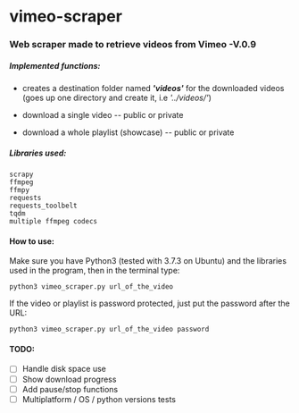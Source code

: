 # vimeo-scraper
### Web scraper made to retrieve videos from Vimeo -V.0.9

##### Implemented functions: #####

- creates a destination folder named ***'videos'*** for the downloaded videos (goes up one directory and create it, i.e *'../videos/'*) 

- download a single video -- public or private

- download a whole playlist (showcase) -- public or private

##### Libraries used: #####
```
scrapy
ffmpeg
ffmpy
requests
requests_toolbelt
tqdm
multiple ffmpeg codecs
```

#### How to use: ####

Make sure you have Python3 (tested with 3.7.3 on Ubuntu) and the libraries used in the program, then in the terminal type:

   `python3 vimeo_scraper.py url_of_the_video`
   
   If the video or playlist is password protected, just put the password after the URL: 
   
   `python3 vimeo_scraper.py url_of_the_video password`
      
#### TODO: ####

- [ ] Handle disk space use
- [ ] Show download progress
- [ ] Add pause/stop functions
- [ ] Multiplatform / OS / python versions tests
